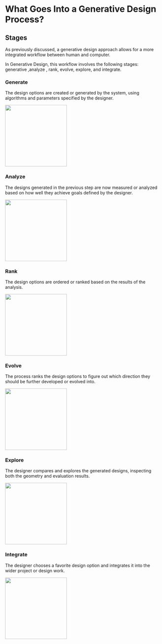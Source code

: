 # What Goes Into a Generative Design Process?

## Stages

As previously discussed, a generative design approach allows for a more integrated workflow between human and computer. 

In Generative Design, this workflow involves the following stages: generative ,analyze , rank, evolve, explore, and integrate.

### Generate

The design options are created or generated by the system, using algorithms and parameters specified by the designer.

<img src="../../../.gitbook/assets/stages1.png" style="width:200px;"/>

### Analyze

The designs generated in the previous step are now measured or analyzed based on how well they achieve goals defined by the designer.

<img src="../../../.gitbook/assets/stages2.png" style="width:200px;"/>

### Rank

The design options are ordered or ranked based on the results of the analysis.

<img src="../../../.gitbook/assets/stages3.png" style="width:200px;"/>

### Evolve

The process ranks the design options to figure out which direction they should be further developed or evolved into.

<img src="../../../.gitbook/assets/stages4.png" style="width:200px;"/>

### Explore

The designer compares and explores the generated designs, inspecting both the geometry and evaluation results.

<img src="../../../.gitbook/assets/stages5.png" style="width:200px;"/>

### Integrate

The designer chooses a favorite design option and integrates it into the wider project or design work.

<img src="../../../.gitbook/assets/stages6.png" style="width:200px;"/>

